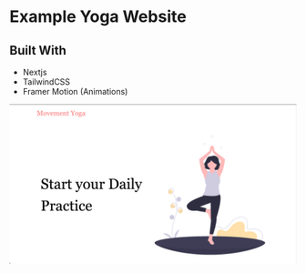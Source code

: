 # Example Yoga Website

## Built With

- Nextjs
- TailwindCSS
- Framer Motion (Animations)

<img src='/public/scr1.png' />
